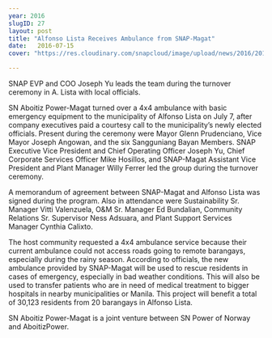 ```yaml
---
year: 2016
slugID: 27
layout: post
title: "Alfonso Lista Receives Ambulance from SNAP-Magat"
date:   2016-07-15 
cover: "https://res.cloudinary.com/snapcloud/image/upload/news/2016/2016-13-snap.jpg"

---
```

SNAP EVP and COO Joseph Yu leads the team during the turnover ceremony in A. Lista with local officials.


SN Aboitiz Power-Magat turned over a 4x4 ambulance with basic emergency equipment to the municipality of Alfonso Lista on July 7, after company executives paid a courtesy call to the municipality’s newly elected officials. Present during the ceremony were Mayor Glenn Prudenciano, Vice Mayor Joseph Angowan, and the six Sangguniang Bayan Members. SNAP Executive Vice President and Chief Operating Officer Joseph Yu, Chief Corporate Services Officer Mike Hosillos, and SNAP-Magat Assistant Vice President and Plant Manager Willy Ferrer led the group during the turnover ceremony. 


A memorandum of agreement between SNAP-Magat and Alfonso Lista was signed during the program. Also in attendance were Sustainability Sr. Manager Vitti Valenzuela, O&M Sr. Manager Ed Bundalian, Community Relations Sr. Supervisor Ness Adsuara, and Plant Support Services Manager Cynthia Calixto.


The host community requested a 4x4 ambulance service because their current ambulance could not access roads going to remote barangays, especially during the rainy season. According to officials, the new ambulance provided by SNAP-Magat will be used to rescue residents in cases of emergency, especially in bad weather conditions. This will also be used to transfer patients who are in need of medical treatment to bigger hospitals in nearby municipalities or Manila. This project will benefit a total of 30,123 residents from 20 barangays in Alfonso Lista. 


SN Aboitiz Power-Magat is a joint venture between SN Power of Norway and AboitizPower.